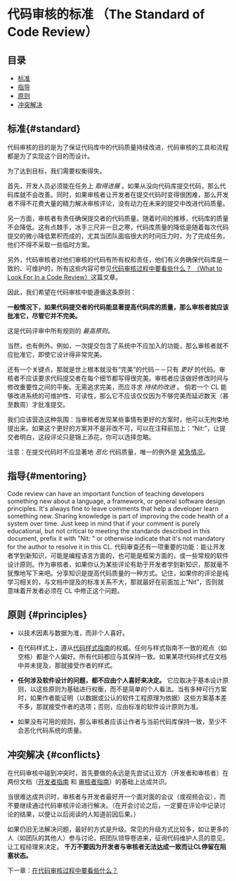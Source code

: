 # 代码审核的标准 （The Standard of Code Review）


## 目录
*   [标准](#standard)
*   [指导](#mentoring)
*   [原则](#principles)
*   [冲突解决](#conflicts)

## 标准{#standard}
代码审核的目的是为了保证代码库中的代码质量持续改进，代码审核的工具和流程都是为了实现这个目的而设计。

为了达到目标，我们需要权衡得失。

首先，开发人员必须能在任务上 _取得进展_ 。如果从没向代码库提交代码，那么代码库就不会改善。同时，如果审核者让开发者在提交代码时变得很困难，那么开发者不得不花费大量的精力解决审核评论，没有动力在未来的提交中改进代码质量。

另一方面，审核者有责任确保提交者的代码质量。随着时间的推移，代码库的质量不会降低。这有点棘手，冰手三尺非一日之寒，代码库质量的降低是随着每次代码提交的微小降低累积而成的，尤其当团队面临很大的时间压力时，为了完成任务，他们不得不采取一些临时方案。

另外，代码审核者对他们审核的代码有所有权和责任，他们有义务确保代码库是一致的、可维护的，所有这些内容可参见[代码审核过程中要看些什么？ （What to Look For In a Code Review）](looking-for.md)这篇文章。

因此，我们希望在代码审核中能遵循这条原则：

**一般情况下，如果代码提交者的代码能显著提高代码库的质量，那么审核者就应该批准它，尽管它并不完美。**

这是代码评审中所有规则的 _最高原则_。

当然，也有例外。例如，一次提交包含了系统中不应加入的功能，那么审核者就不应批准它，即使它设计得非常完美。

还有一个关键点，那就是世上根本就没有“完美”的代码－－只有 _更好_ 的代码。审核者不应该要求代码提交者在每个细节都写得很完美。审核者应该做好修改时间与修改重要性之间的平衡。无需追求完美，而应寻求 _持续的改进_ 。 倘若一个 CL 能够改进系统的可维护性、可读性，那么它不应该仅仅因为不够完美而延迟数天（甚至数周）才批准提交。

我们应该营造这种氛围：当审核者发现某些事情有更好的方案时，他可以无拘束地提出来。如果这个更好的方案并不是非改不可，可以在注释前加上：“Nit:”，让提交者明白，这段评论只是锦上添花，你可以选择忽略。

注意：在提交代码时不应显著地 _恶化_ 代码质量，唯一的例外是 [紧急情况](../emergencies.md)。

## 指导{#mentoring}

Code review can have an important function of teaching developers something new
about a language, a framework, or general software design principles. It's
always fine to leave comments that help a developer learn something new. Sharing
knowledge is part of improving the code health of a system over time. Just keep
in mind that if your comment is purely educational, but not critical to meeting
the standards described in this document, prefix it with "Nit: " or otherwise
indicate that it's not mandatory for the author to resolve it in this CL.
代码审查还有一项重要的功能：能让开发者学到新知识，可能是编程语言方面的，也可能是框架方面的，或一些常规的软件设计原则。作为审核者，如果你认为某些评论有助于开发者学到新知识，那就毫不犹豫地写下来吧。分享知识是提高代码质量的一种方式。记住，如果你的评论是纯学习相关的，与文档中提及的标准关系不大，那就最好在前面加上“Nit”，否则就意味着开发者必须在 CL 中修正这个问题。

## 原则 {#principles}

*   以技术因素与数据为准，而非个人喜好。

*   在代码样式上，遵从[代码样式指南](http://google.github.io/styleguide/)的权威。任何与样式指南不一致的观点（如空格）都是个人偏好。所有代码都应与其保持一致。如果某项代码样式在文档中并未提及，那就接受作者的样式。

*   **任何涉及软件设计的问题，都不应由个人喜好来决定。** 它应取决于基本设计原则，以这些原则为基础进行权衡，而不是简单的个人看法。当有多种可行方案时，如果作者能证明（以数据或公认的软件工程原理为依据）这些方案基本差不多，那就接受作者的选项；否则，应由标准的软件设计原则为准。

*   如果没有可用的规则，那么审核者应该让作者与当前代码库保持一致，至少不会恶化代码系统的质量。

## 冲突解决 {#conflicts}

在代码审核中碰到冲突时，首先要做的永远是先尝试让双方（开发者和审核者）在两份文档（[开发者指南](../developer/) 和 [审核者指南](index.md)）的基础上达成共识。

当很难达成共识时，审核者与开发者最好开一个面对面的会议（或视频会议），而不要继续通过代码审核评论进行解决。（在开会讨论之后，一定要在评论中记录讨论的结果，以便让以后阅读的人知道前因后果。）

如果仍旧无法解决问题，最好的方式是升级。常见的升级方式比较多，如让更多的人（如团队的其他人）参与讨论，把团队领导卷进来，征询代码维护人员的意见，让工程经理来决定。 **千万不要因为开发者与审核者无法达成一致而让CL停留在阻塞状态。**

下一章：[在代码审核过程中要看些什么？](looking-for.md)
